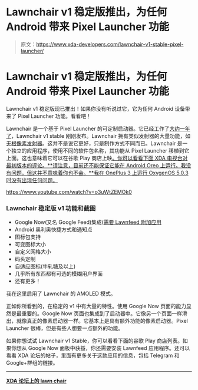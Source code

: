 # Lawnchair v1 稳定版推出，为任何 Android 带来 Pixel Launcher 功能

> 原文：<https://www.xda-developers.com/lawnchair-v1-stable-pixel-launcher/>

# Lawnchair v1 稳定版推出，为任何 Android 带来 Pixel Launcher 功能

Lawnchair v1 稳定版现已推出！如果你没有听说过它，它为任何 Android 设备带来了 Pixel Launcher 功能。看看吧！

Lawnchair 是一个基于 Pixel Launcher 的可定制启动器。它已经工作了[大约一年了](https://www.xda-developers.com/lawnchair-is-a-customisable-pixel-launcher-no-root-necessary/)，Lawnchair v1 stable 刚刚发布。Lawnchair 拥有类似发射器的大量功能，如[无根像素发射器](https://www.xda-developers.com/rootless-pixel-launcher-google-feed/)。这并不是说它更好，只是制作方式不同而已。Lawnchair 是一个独立的应用程序，使用不同的软件包名称，其功能从 Pixel Launcher 移植到它上面。这也意味着它可以在谷歌 Play 商店上映[。你可以看看下面 XDA 电视台对最初版本的评论。**请注意，目前还不能保证它能在 Android Oreo 上运行。我没有问题，但这并不意味着你也不会。**我在 OnePlus 3 上运行 OxygenOS 5.0.3 时没有出现任何问题。](https://www.xda-developers.com/lawnchair-launcher-free-play-store/)

https://www.youtube.com/watch?v=o3uWtZEMOk0

### Lawnchair 稳定版 v1 功能和截图

*   Google Now(又名 Google Feed)集成([需要 Lawnfeed 附加应用](https://lawnchair.info/getlawnfeed.html)
*   Android 奥利奥快捷方式和通知点
*   图标包支持
*   可变图标大小
*   自定义网格大小
*   码头定制
*   自适应图标(牛轧糖及以上)
*   几乎所有东西都有可选的模糊用户界面
*   还有更多！

我在这里启用了 Lawnchair 的 AMOLED 模式。

正如你所看到的，在稳定的 v1 中有大量的特性。使用 Google Now 页面的能力显然是最重要的。Google Now 页面也集成到了启动器中。它像另一个页面一样滑出，就像真正的像素启动器一样。它基本上是具有额外功能的像素启动器。Pixel Launcher 很棒，但是有些人想要一点额外的功能。

如果你想试试 Lawnchair v1 Stable，你可以看看下面的谷歌 Play 商店列表。如果你想从 Google Now 面板中获益，你还需要安装 Lawnfeed 应用程序。还可以看看 XDA 论坛的帖子，里面有更多关于这款应用的信息，包括 Telegram 和 Google+群组的链接。

* * *

[**XDA 论坛上的 lawn chair**](https://forum.xda-developers.com/android/apps-games/lawnchair-customizable-pixel-launcher-t3627137)